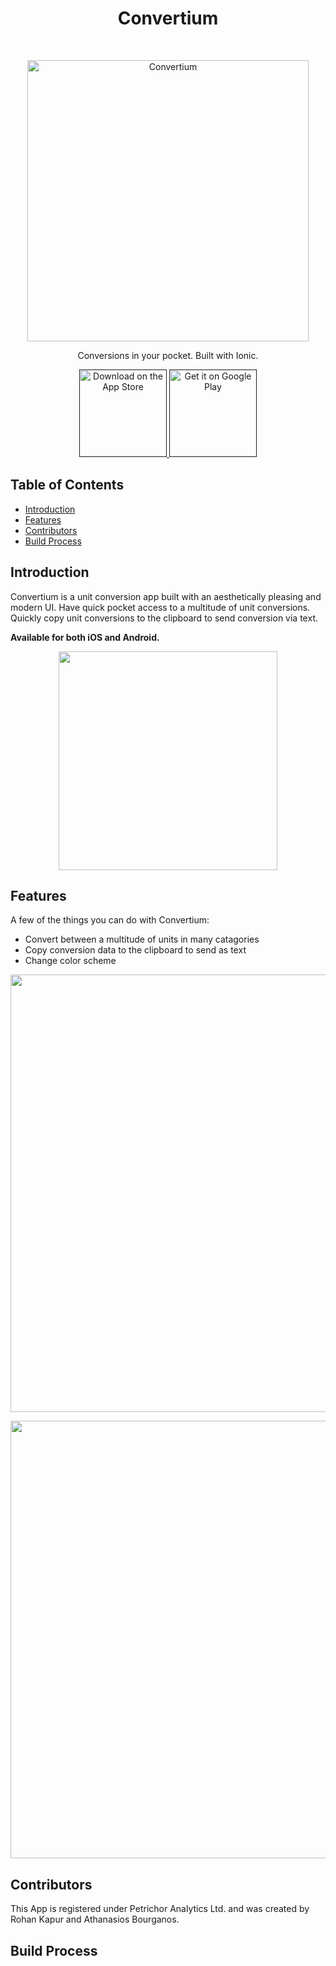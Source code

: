 <h1 align="center"> Convertium </h1> <br>
<p align="center">
  <a href="http://petrichoranalytics.com/">
    <img alt="Convertium" title="Convertium" src="https://i.imgur.com/6d8N5Tg.png" width="450">
  </a>
</p>

<p align="center">
  Conversions in your pocket. Built with Ionic.
</p>

<p align="center">
  <a href="">
    <img alt="Download on the App Store" title="App Store" src="http://i.imgur.com/0n2zqHD.png" width="140">
  </a>

  <a href="">
    <img alt="Get it on Google Play" title="Google Play" src="http://i.imgur.com/mtGRPuM.png" width="140">
  </a>
</p>

## Table of Contents

- [Introduction](#introduction)
- [Features](#features)
- [Contributors](#contributors)
- [Build Process](#build-process)

## Introduction

Convertium is a unit conversion app built with an aesthetically pleasing and modern UI. Have quick pocket access to a multitude of unit conversions. Quickly copy unit conversions to the clipboard to send conversion via text.

**Available for both iOS and Android.**

<p align="center">
  <img src = "" width=350>
</p>

## Features

A few of the things you can do with Convertium:

* Convert between a multitude of units in many catagories
* Copy conversion data to the clipboard to send as text
* Change color scheme

<p align="center">
  <img src = "" width=700>
</p>

<p align="center">
  <img src = "" width=700>
</p>


## Contributors

This App is registered under Petrichor Analytics Ltd. and was created by Rohan Kapur and Athanasios Bourganos.

## Build Process
